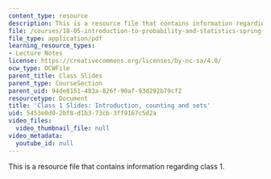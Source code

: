 ```yaml
---
content_type: resource
description: This is a resource file that contains information regarding class 1.
file: /courses/18-05-introduction-to-probability-and-statistics-spring-2014/5453e0d02bf8d1b373cb3ff9167c5d2a_MIT18_05S14_class1_slides.pdf
file_type: application/pdf
learning_resource_types:
- Lecture Notes
license: https://creativecommons.org/licenses/by-nc-sa/4.0/
ocw_type: OCWFile
parent_title: Class Slides
parent_type: CourseSection
parent_uid: 94de8151-483a-826f-90af-93d292b79cf2
resourcetype: Document
title: 'Class 1 Slides: Introduction, counting and sets'
uid: 5453e0d0-2bf8-d1b3-73cb-3ff9167c5d2a
video_files:
  video_thumbnail_file: null
video_metadata:
  youtube_id: null
---
```

This is a resource file that contains information regarding class 1.